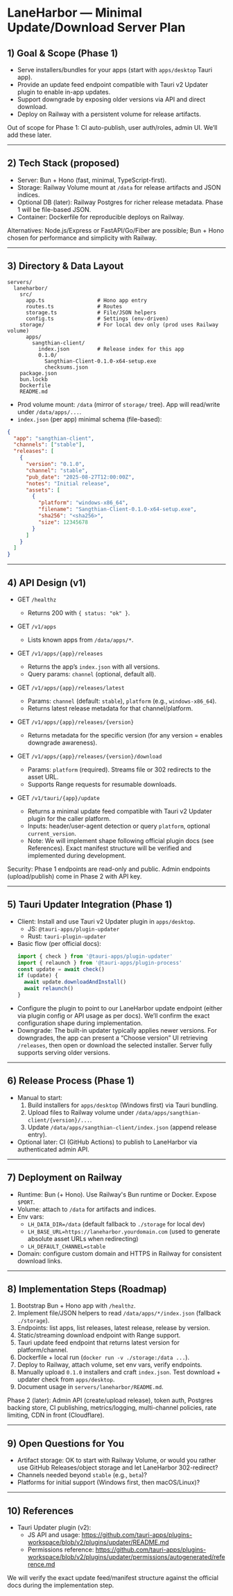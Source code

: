 # LaneHarbor — Minimal Update/Download Server Plan

## 1) Goal & Scope (Phase 1)
- Serve installers/bundles for your apps (start with `apps/desktop` Tauri app).
- Provide an update feed endpoint compatible with Tauri v2 Updater plugin to enable in-app updates.
- Support downgrade by exposing older versions via API and direct download.
- Deploy on Railway with a persistent volume for release artifacts.

Out of scope for Phase 1: CI auto-publish, user auth/roles, admin UI. We’ll add these later.

---

## 2) Tech Stack (proposed)
- Server: Bun + Hono (fast, minimal, TypeScript-first).
- Storage: Railway Volume mount at `/data` for release artifacts and JSON indices.
- Optional DB (later): Railway Postgres for richer release metadata. Phase 1 will be file-based JSON.
- Container: Dockerfile for reproducible deploys on Railway.

Alternatives: Node.js/Express or FastAPI/Go/Fiber are possible; Bun + Hono chosen for performance and simplicity with Railway.

---

## 3) Directory & Data Layout
```
servers/
  laneharbor/
    src/
      app.ts                 # Hono app entry
      routes.ts              # Routes
      storage.ts             # File/JSON helpers
      config.ts              # Settings (env-driven)
    storage/                 # For local dev only (prod uses Railway volume)
      apps/
        sangthian-client/
          index.json         # Release index for this app
          0.1.0/
            Sangthian-Client-0.1.0-x64-setup.exe
            checksums.json
    package.json
    bun.lockb
    Dockerfile
    README.md
```

- Prod volume mount: `/data` (mirror of `storage/` tree). App will read/write under `/data/apps/...`.
- `index.json` (per app) minimal schema (file-based):
```json
{
  "app": "sangthian-client",
  "channels": ["stable"],
  "releases": [
    {
      "version": "0.1.0",
      "channel": "stable",
      "pub_date": "2025-08-27T12:00:00Z",
      "notes": "Initial release",
      "assets": [
        {
          "platform": "windows-x86_64",
          "filename": "Sangthian-Client-0.1.0-x64-setup.exe",
          "sha256": "<sha256>",
          "size": 12345678
        }
      ]
    }
  ]
}
```

---

## 4) API Design (v1)
- GET `/healthz`
  - Returns 200 with `{ status: "ok" }`.

- GET `/v1/apps`
  - Lists known apps from `/data/apps/*`.

- GET `/v1/apps/{app}/releases`
  - Returns the app’s `index.json` with all versions.
  - Query params: `channel` (optional, default all).

- GET `/v1/apps/{app}/releases/latest`
  - Params: `channel` (default: `stable`), `platform` (e.g., `windows-x86_64`).
  - Returns latest release metadata for that channel/platform.

- GET `/v1/apps/{app}/releases/{version}`
  - Returns metadata for the specific version (for any version = enables downgrade awareness).

- GET `/v1/apps/{app}/releases/{version}/download`
  - Params: `platform` (required). Streams file or 302 redirects to the asset URL.
  - Supports Range requests for resumable downloads.

- GET `/v1/tauri/{app}/update`
  - Returns a minimal update feed compatible with Tauri v2 Updater plugin for the caller platform.
  - Inputs: header/user-agent detection or query `platform`, optional `current_version`.
  - Note: We will implement shape following official plugin docs (see References). Exact manifest structure will be verified and implemented during development.

Security: Phase 1 endpoints are read-only and public. Admin endpoints (upload/publish) come in Phase 2 with API key.

---

## 5) Tauri Updater Integration (Phase 1)
- Client: Install and use Tauri v2 Updater plugin in `apps/desktop`.
  - JS: `@tauri-apps/plugin-updater`
  - Rust: `tauri-plugin-updater`
- Basic flow (per official docs):
  ```ts
  import { check } from '@tauri-apps/plugin-updater'
  import { relaunch } from '@tauri-apps/plugin-process'
  const update = await check()
  if (update) {
    await update.downloadAndInstall()
    await relaunch()
  }
  ```
- Configure the plugin to point to our LaneHarbor update endpoint (either via plugin config or API usage as per docs). We’ll confirm the exact configuration shape during implementation.
- Downgrade: The built-in updater typically applies newer versions. For downgrades, the app can present a “Choose version” UI retrieving `/releases`, then open or download the selected installer. Server fully supports serving older versions.

---

## 6) Release Process (Phase 1)
- Manual to start:
  1) Build installers for `apps/desktop` (Windows first) via Tauri bundling.
  2) Upload files to Railway volume under `/data/apps/sangthian-client/{version}/...`.
  3) Update `/data/apps/sangthian-client/index.json` (append release entry).
- Optional later: CI (GitHub Actions) to publish to LaneHarbor via authenticated admin API.

---

## 7) Deployment on Railway
- Runtime: Bun (+ Hono). Use Railway's Bun runtime or Docker. Expose `$PORT`.
- Volume: attach to `/data` for artifacts and indices.
- Env vars:
  - `LH_DATA_DIR=/data` (default fallback to `./storage` for local dev)
  - `LH_BASE_URL=https://laneharbor.yourdomain.com` (used to generate absolute asset URLs when redirecting)
  - `LH_DEFAULT_CHANNEL=stable`
- Domain: configure custom domain and HTTPS in Railway for consistent download links.

---

## 8) Implementation Steps (Roadmap)
1) Bootstrap Bun + Hono app with `/healthz`.
2) Implement file/JSON helpers to read `/data/apps/*/index.json` (fallback `./storage`).
3) Endpoints: list apps, list releases, latest release, release by version.
4) Static/streaming download endpoint with Range support.
5) Tauri update feed endpoint that returns latest version for platform/channel.
6) Dockerfile + local run (`docker run -v ./storage:/data ...`).
7) Deploy to Railway, attach volume, set env vars, verify endpoints.
8) Manually upload `0.1.0` installers and craft `index.json`. Test download + updater check from `apps/desktop`.
9) Document usage in `servers/laneharbor/README.md`.

Phase 2 (later): Admin API (create/upload release), token auth, Postgres backing store, CI publishing, metrics/logging, multi-channel policies, rate limiting, CDN in front (Cloudflare).

---

## 9) Open Questions for You
- Artifact storage: OK to start with Railway Volume, or would you rather use GitHub Releases/object storage and let LaneHarbor 302-redirect?
- Channels needed beyond `stable` (e.g., `beta`)?
- Platforms for initial support (Windows first, then macOS/Linux)?

---

## 10) References
- Tauri Updater plugin (v2):
  - JS API and usage: https://github.com/tauri-apps/plugins-workspace/blob/v2/plugins/updater/README.md
  - Permissions reference: https://github.com/tauri-apps/plugins-workspace/blob/v2/plugins/updater/permissions/autogenerated/reference.md

We will verify the exact update feed/manifest structure against the official docs during the implementation step.

